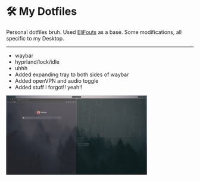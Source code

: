 # 🛠️ My Dotfiles

Personal dotfiles bruh. Used [EliFouts](https://github.com/elifouts) as a base.
Some modifications, all specific to my Desktop.

---

- waybar
- hyprland/lock/idle
- uhhh
- Added expanding tray to both sides of waybar
- Added openVPN and audio toggle
- Added stuff i forgot!! yeah!!

<img src="https://github.com/helloabunai/dotfiles/blob/main/images/desk.png" width = "75%">


